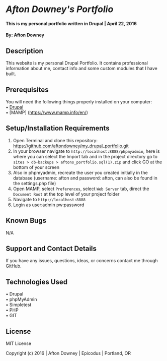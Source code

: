 # _Afton Downey's Portfolio_

#### This is my personal portfolio written in Drupal  | April 22, 2016

#### By: Afton Downey

## Description

This website is my personal Drupal Portfolio. It contains professional information about me, contact info and some custom modules that I have built.

## Prerequisites

You will need the following things properly installed on your computer:<br>
• [Drupal](https://www.drupal.org/project/drupal)<br>
• [MAMP] (https://www.mamp.info/en/)

## Setup/Installation Requirements

1. Open Terminal and clone this repository: https://github.com/aftondowney/my_drupal_portfolio.git
2. In your browser navigate to ```http://localhost:8888/phpmyadmin```, here is where you can select the Import tab and in the project directory go to ```sites > db-backups > aftons_portfolio.sql(1).zip``` and click GO at the bottom of your screen
3. Also in phpmyadmin, recreate the user you created initially in the database (username: afton and password: afton, can also be found in the settings.php file)
4. Open MAMP, select ```Preferences```, select ```Web Server``` tab, direct the ```Document Root``` at the top level of your project folder
5. Navigate to ```http://localhost:8888```
6. Login as user:admin pw:password

## Known Bugs

N/A

## Support and Contact Details

If you have any issues, questions, ideas, or concerns contact me through GitHub.

## Technologies Used

• Drupal<br>
• phpMyAdmin<br>
• Simpletest<br>
• PHP<br>
• GIT<br>


## License
MIT License

Copyright (c) 2016  |  Afton Downey  |  Epicodus  |  Portland, OR
